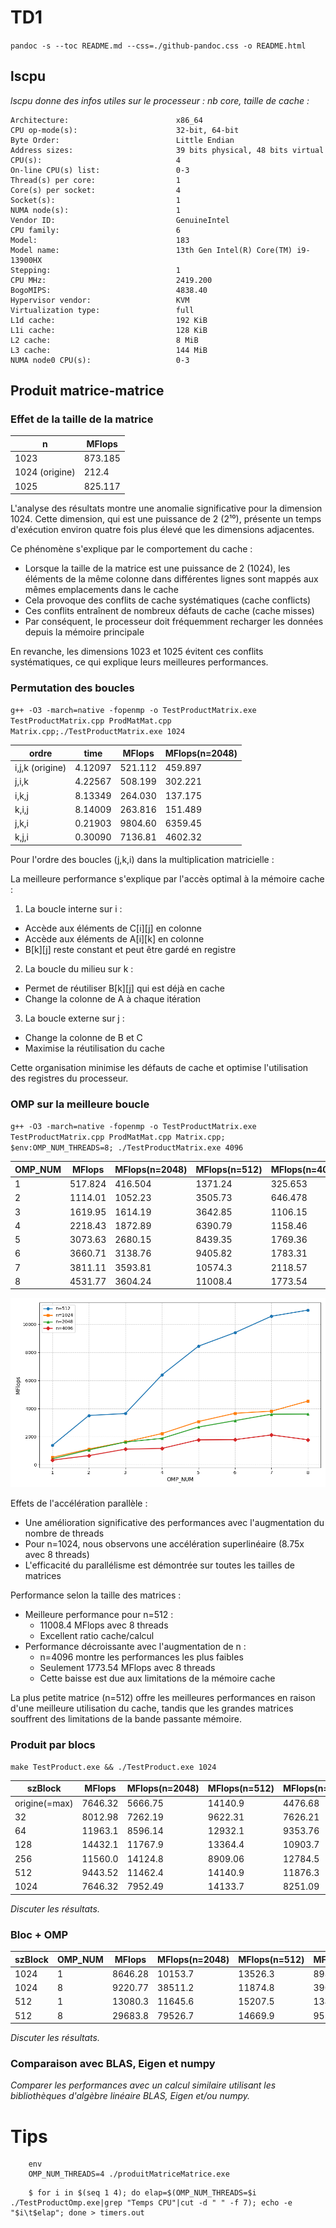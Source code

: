 
# TD1

`pandoc -s --toc README.md --css=./github-pandoc.css -o README.html`

## lscpu

*lscpu donne des infos utiles sur le processeur : nb core, taille de cache :*

```
Architecture:                        x86_64
CPU op-mode(s):                      32-bit, 64-bit
Byte Order:                          Little Endian
Address sizes:                       39 bits physical, 48 bits virtual
CPU(s):                              4
On-line CPU(s) list:                 0-3
Thread(s) per core:                  1
Core(s) per socket:                  4
Socket(s):                           1
NUMA node(s):                        1
Vendor ID:                           GenuineIntel
CPU family:                          6
Model:                               183
Model name:                          13th Gen Intel(R) Core(TM) i9-13900HX
Stepping:                            1
CPU MHz:                             2419.200
BogoMIPS:                            4838.40
Hypervisor vendor:                   KVM
Virtualization type:                 full
L1d cache:                           192 KiB
L1i cache:                           128 KiB
L2 cache:                            8 MiB
L3 cache:                            144 MiB
NUMA node0 CPU(s):                   0-3
```


## Produit matrice-matrice

### Effet de la taille de la matrice

  n            | MFlops
---------------|--------
1023           | 873.185
1024 (origine) | 212.4
1025           | 825.117

L'analyse des résultats montre une anomalie significative pour la dimension 1024. Cette dimension, qui est une puissance de 2 (2¹⁰), présente un temps d'exécution environ quatre fois plus élevé que les dimensions adjacentes.

Ce phénomène s'explique par le comportement du cache :
- Lorsque la taille de la matrice est une puissance de 2 (1024), les éléments de la même colonne dans différentes lignes sont mappés aux mêmes emplacements dans le cache
- Cela provoque des conflits de cache systématiques (cache conflicts)
- Ces conflits entraînent de nombreux défauts de cache (cache misses)
- Par conséquent, le processeur doit fréquemment recharger les données depuis la mémoire principale

En revanche, les dimensions 1023 et 1025 évitent ces conflits systématiques, ce qui explique leurs meilleures performances.

### Permutation des boucles

`g++ -O3 -march=native -fopenmp -o TestProductMatrix.exe TestProductMatrix.cpp ProdMatMat.cpp Matrix.cpp;./TestProductMatrix.exe 1024`


  ordre           | time    | MFlops  | MFlops(n=2048)
------------------|---------|---------|----------------
i,j,k (origine)   | 4.12097 | 521.112 |   459.897
j,i,k             | 4.22567 | 508.199 |   302.221
i,k,j             | 8.13349 | 264.030 |   137.175
k,i,j             | 8.14009 | 263.816 |   151.489
j,k,i             | 0.21903 | 9804.60 |   6359.45
k,j,i             | 0.30090 | 7136.81 |   4602.32


Pour l'ordre des boucles (j,k,i) dans la multiplication matricielle :

La meilleure performance s'explique par l'accès optimal à la mémoire cache :

1. La boucle interne sur i :
- Accède aux éléments de C[i][j] en colonne
- Accède aux éléments de A[i][k] en colonne
- B[k][j] reste constant et peut être gardé en registre

2. La boucle du milieu sur k :
- Permet de réutiliser B[k][j] qui est déjà en cache
- Change la colonne de A à chaque itération

3. La boucle externe sur j :
- Change la colonne de B et C
- Maximise la réutilisation du cache

Cette organisation minimise les défauts de cache et optimise l'utilisation des registres du processeur.



### OMP sur la meilleure boucle

`g++ -O3 -march=native -fopenmp -o TestProductMatrix.exe TestProductMatrix.cpp ProdMatMat.cpp Matrix.cpp; $env:OMP_NUM_THREADS=8; ./TestProductMatrix.exe 4096`

  OMP_NUM   | MFlops  | MFlops(n=2048) | MFlops(n=512)  | MFlops(n=4096)
------------|---------|----------------|----------------|---------------
1           | 517.824 |    416.504     |    1371.24     |   325.653
2           | 1114.01 |    1052.23     |    3505.73     |   646.478
3           | 1619.95 |    1614.19     |    3642.85     |   1106.15
4           | 2218.43 |    1872.89     |    6390.79     |   1158.46
5           | 3073.63 |    2680.15     |    8439.35     |   1769.36
6           | 3660.71 |    3138.76     |    9405.82     |   1783.31
7           | 3811.11 |    3593.81     |    10574.3     |   2118.57
8           | 4531.77 |    3604.24     |    11008.4     |   1773.54    

![](TP1.png)

Effets de l'accélération parallèle :
- Une amélioration significative des performances avec l'augmentation du nombre de threads
- Pour n=1024, nous observons une accélération superlinéaire (8.75x avec 8 threads)
- L'efficacité du parallélisme est démontrée sur toutes les tailles de matrices

Performance selon la taille des matrices :
- Meilleure performance pour n=512 :
  - 11008.4 MFlops avec 8 threads
  - Excellent ratio cache/calcul
- Performance décroissante avec l'augmentation de n :
  - n=4096 montre les performances les plus faibles
  - Seulement 1773.54 MFlops avec 8 threads
  - Cette baisse est due aux limitations de la mémoire cache

La plus petite matrice (n=512) offre les meilleures performances en raison d'une meilleure utilisation du cache, tandis que les grandes matrices souffrent des limitations de la bande passante mémoire.

### Produit par blocs

`make TestProduct.exe && ./TestProduct.exe 1024`

  szBlock      | MFlops  | MFlops(n=2048) | MFlops(n=512)  | MFlops(n=4096)
---------------|---------|----------------|----------------|---------------
origine(=max)  | 7646.32 |    5666.75     |    14140.9     |    4476.68
32             | 8012.98 |    7262.19     |    9622.31     |    7626.21
64             | 11963.1 |    8596.14     |    12932.1     |    9353.76
128            | 14432.1 |    11767.9     |    13364.4     |    10903.7
256            | 11560.0 |    14124.8     |    8909.06     |    12784.5
512            | 9443.52 |    11462.4     |    14140.9     |    11876.3
1024           | 7646.32 |    7952.49     |    14133.7     |    8251.09

*Discuter les résultats.*



### Bloc + OMP


  szBlock      | OMP_NUM | MFlops  | MFlops(n=2048) | MFlops(n=512)  | MFlops(n=4096)|
---------------|---------|---------|----------------|----------------|---------------|
1024           |  1      | 8646.28 |    10153.7     |    13526.3     |    8985.32    |
1024           |  8      | 9220.77 |    38511.2     |    11874.8     |    39077.4    |
512            |  1      | 13080.3 |    11645.6     |    15207.5     |    13433.5    |
512            |  8      | 29683.8 |    79526.7     |    14669.9     |    95307.6    |

*Discuter les résultats.*


### Comparaison avec BLAS, Eigen et numpy

*Comparer les performances avec un calcul similaire utilisant les bibliothèques d'algèbre linéaire BLAS, Eigen et/ou numpy.*


# Tips

```
	env
	OMP_NUM_THREADS=4 ./produitMatriceMatrice.exe
```

```
    $ for i in $(seq 1 4); do elap=$(OMP_NUM_THREADS=$i ./TestProductOmp.exe|grep "Temps CPU"|cut -d " " -f 7); echo -e "$i\t$elap"; done > timers.out
```
